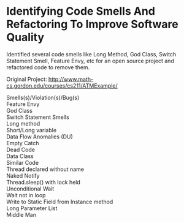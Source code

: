 # Identifying Code Smells And Refactoring To Improve Software Quality

Identified several code smells like Long Method, God Class, Switch Statement Smell, Feature Envy, etc for an open source project and refactored code to remove them.

Original Project: http://www.math-cs.gordon.edu/courses/cs211/ATMExample/

Smells(s)/Violation(s)/Bug(s)						
Feature Envy										
God Class											
Switch Statement Smells 							
Long method 										
Short/Long variable	                               
Data Flow Anomalies (DU)	                       	
Empty Catch	                                       
Dead Code	            
Data Class                                         	
Similar Code	                                   	
Thread declared without name	                   	
Naked Notify	                                   	
Thread.sleep() with lock held	                   
Unconditional Wait	                             	
Wait not in loop	                               
Write to Static Field from Instance method	     	
Long Parameter List	                            	
Middle Man
